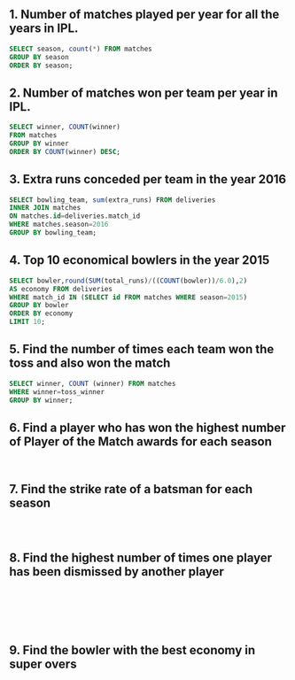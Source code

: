 ## 1. Number of matches played per year for all the years in IPL.
```sql
SELECT season, count(*) FROM matches
GROUP BY season
ORDER BY season;
```
## 2. Number of matches won per team per year in IPL.
```sql
SELECT winner, COUNT(winner)
FROM matches
GROUP BY winner
ORDER BY COUNT(winner) DESC;
```
## 3. Extra runs conceded per team in the year 2016
```sql
SELECT bowling_team, sum(extra_runs) FROM deliveries
INNER JOIN matches
ON matches.id=deliveries.match_id
WHERE matches.season=2016
GROUP BY bowling_team;
```
## 4. Top 10 economical bowlers in the year 2015
```sql
SELECT bowler,round(SUM(total_runs)/((COUNT(bowler))/6.0),2)
AS economy FROM deliveries
WHERE match_id IN (SELECT id FROM matches WHERE season=2015)
GROUP BY bowler
ORDER BY economy
LIMIT 10;
```
## 5. Find the number of times each team won the toss and also won the match
```sql
SELECT winner, COUNT (winner) FROM matches
WHERE winner=toss_winner
GROUP BY winner;
```
## 6. Find a player who has won the highest number of Player of the Match awards for each season
```sql



```
## 7. Find the strike rate of a batsman for each season
```sql




```

## 8. Find the highest number of times one player has been dismissed by another player
```sql







```
## 9. Find the bowler with the best economy in super overs
```sql





```
